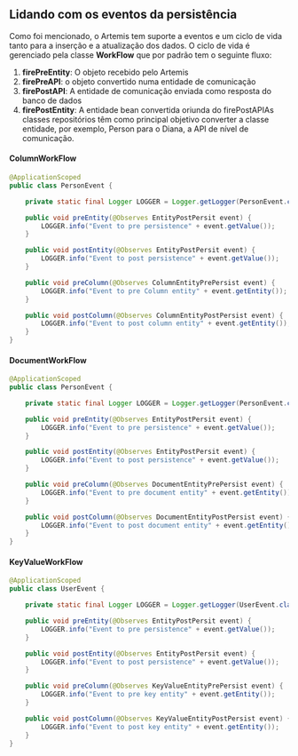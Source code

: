 ## Lidando com os eventos da persistência

Como foi mencionado, o Artemis tem suporte a eventos e um ciclo de vida tanto para a inserção e a atualização dos dados. O ciclo de vida é gerenciado pela classe **WorkFlow** que por padrão tem o seguinte fluxo:

1. **firePreEntity**: O objeto recebido pelo Artemis
2. **firePreAPI**: o objeto convertido numa entidade de comunicação
3. **firePostAPI**: A entidade de comunicação enviada como resposta do banco de dados
4. **firePostEntity**: A entidade bean convertida oriunda do firePostAPIAs classes repositórios têm como principal objetivo converter a classe entidade, por exemplo, Person para o Diana, a API de nível de comunicação.



#### ColumnWorkFlow

```java
@ApplicationScoped
public class PersonEvent {

    private static final Logger LOGGER = Logger.getLogger(PersonEvent.class.getName());

    public void preEntity(@Observes EntityPostPersit event) {
        LOGGER.info("Event to pre persistence" + event.getValue());
    }

    public void postEntity(@Observes EntityPostPersit event) {
        LOGGER.info("Event to post persistence" + event.getValue());
    }

    public void preColumn(@Observes ColumnEntityPrePersist event) {
        LOGGER.info("Event to pre Column entity" + event.getEntity());
    }

    public void postColumn(@Observes ColumnEntityPostPersist event) {
        LOGGER.info("Event to post column entity" + event.getEntity());
    }
}
```

#### DocumentWorkFlow

```java
@ApplicationScoped
public class PersonEvent {

    private static final Logger LOGGER = Logger.getLogger(PersonEvent.class.getName());

    public void preEntity(@Observes EntityPostPersit event) {
        LOGGER.info("Event to pre persistence" + event.getValue());
    }

    public void postEntity(@Observes EntityPostPersit event) {
        LOGGER.info("Event to post persistence" + event.getValue());
    }

    public void preColumn(@Observes DocumentEntityPrePersist event) {
        LOGGER.info("Event to pre document entity" + event.getEntity());
    }

    public void postColumn(@Observes DocumentEntityPostPersist event) {
        LOGGER.info("Event to post document entity" + event.getEntity());
    }
}
```

#### KeyValueWorkFlow

```java
@ApplicationScoped
public class UserEvent {

    private static final Logger LOGGER = Logger.getLogger(UserEvent.class.getName());

    public void preEntity(@Observes EntityPostPersit event) {
        LOGGER.info("Event to pre persistence" + event.getValue());
    }

    public void postEntity(@Observes EntityPostPersit event) {
        LOGGER.info("Event to post persistence" + event.getValue());
    }

    public void preColumn(@Observes KeyValueEntityPrePersist event) {
        LOGGER.info("Event to pre key entity" + event.getEntity());
    }

    public void postColumn(@Observes KeyValueEntityPostPersist event) {
        LOGGER.info("Event to post key entity" + event.getEntity());
    }
}
```




